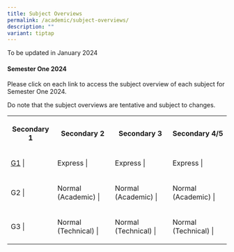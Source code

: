 ```yaml
---
title: Subject Overviews
permalink: /academic/subject-overviews/
description: ""
variant: tiptap
---
```

<p>To be updated in January 2024</p><h4><strong>Semester One 2024</strong></h4><p>Please click on each link to access the subject overview of each subject for Semester One 2024.</p><p>Do note that the subject overviews are tentative and subject to changes.</p><table><tbody><tr><th rowspan="1" colspan="1"><p><strong>Secondary 1</strong></p></th><th rowspan="1" colspan="1"><p><strong>Secondary 2</strong></p></th><th rowspan="1" colspan="1"><p><strong>Secondary 3</strong></p></th><th rowspan="1" colspan="1"><p><strong>Secondary 4/5</strong></p></th></tr><tr><td rowspan="1" colspan="1"><p><a href="https://drive.google.com/drive/folders/1sE2e5iSq-YjM08NlzSU4PHPukjOXDGEa?usp=sharing" rel="noopener noreferrer nofollow" target="_blank">G1</a> |</p></td><td rowspan="1" colspan="1"><p>Express |</p></td><td rowspan="1" colspan="1"><p>Express |</p></td><td rowspan="1" colspan="1"><p>Express |</p></td></tr><tr><td rowspan="1" colspan="1"><p>G2 |</p></td><td rowspan="1" colspan="1"><p>Normal (Academic) |</p></td><td rowspan="1" colspan="1"><p>Normal (Academic) |</p></td><td rowspan="1" colspan="1"><p>Normal (Academic) |</p></td></tr><tr><td rowspan="1" colspan="1"><p>G3 |</p></td><td rowspan="1" colspan="1"><p>Normal (Technical) |</p></td><td rowspan="1" colspan="1"><p>Normal (Technical) |</p></td><td rowspan="1" colspan="1"><p>Normal (Technical) |</p></td></tr></tbody></table><p></p>
